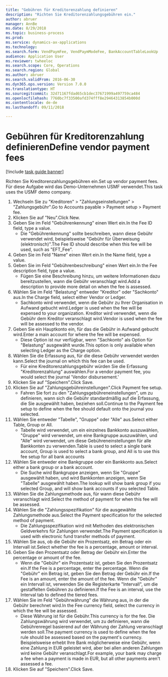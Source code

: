 ```yaml
--- 
title: "Gebühren für Kreditorenzahlung definieren"
description: "Richten Sie Kreditorenzahlungsgebühren ein."
author: abruer
manager: AnnBe
ms.date: 8/29/2018
ms.topic: business-process
ms.prod: 
ms.service: dynamics-ax-applications
ms.technology: 
ms.search.form: VendPaymFee, VendPaymModeFee, BankAccountTableLookUp
audience: Application User
ms.reviewer: twheeloc
ms.search.scope: Core, Operations
ms.search.region: Global
ms.author: abruer
ms.search.validFrom: 2016-06-30
ms.dyn365.ops.version: Version 7.0.0
ms.translationtype: HT
ms.sourcegitcommit: 32d71167fdad65cb1dec37671999a497759ca484
ms.openlocfilehash: 7760bc7f33500afd374fff8e29464313854b000d
ms.contentlocale: de-de
ms.lasthandoff: 09/11/2018

---
```

# <a name="define-vendor-payment-fees"></a><span data-ttu-id="0eec9-103">Gebühren für Kreditorenzahlung definieren</span><span class="sxs-lookup"><span data-stu-id="0eec9-103">Define vendor payment fees</span></span>

[!include [task guide banner](../../includes/task-guide-banner.md)]

<span data-ttu-id="0eec9-104">Richten Sie Kreditorenzahlungsgebühren ein.</span><span class="sxs-lookup"><span data-stu-id="0eec9-104">Set up vendor payment fees.</span></span> <span data-ttu-id="0eec9-105">Für diese Aufgabe wird das Demo-Unternehmen USMF verwendet.</span><span class="sxs-lookup"><span data-stu-id="0eec9-105">This task uses the USMF demo company.</span></span>

1. <span data-ttu-id="0eec9-106">Wechseln Sie zu "Kreditoren" > "Zahlungseinstellungen" > "Zahlungsgebühr".</span><span class="sxs-lookup"><span data-stu-id="0eec9-106">Go to Accounts payable > Payment setup > Payment fee.</span></span>
2. <span data-ttu-id="0eec9-107">Klicken Sie auf "Neu".</span><span class="sxs-lookup"><span data-stu-id="0eec9-107">Click New.</span></span>
3. <span data-ttu-id="0eec9-108">Geben Sie im Feld "Gebührenkennung" einen Wert ein.</span><span class="sxs-lookup"><span data-stu-id="0eec9-108">In the Fee ID field, type a value.</span></span>
    * <span data-ttu-id="0eec9-109">Die "Gebührenkennung" sollte beschreiben, wann diese Gebühr verwendet wird, beispielsweise "Gebühr für Überweisung (elektronisch)".</span><span class="sxs-lookup"><span data-stu-id="0eec9-109">The Fee ID should describe when this fee will be used, such as "EFT_Fee".</span></span>  
4. <span data-ttu-id="0eec9-110">Geben Sie im Feld "Name" einen Wert ein.</span><span class="sxs-lookup"><span data-stu-id="0eec9-110">In the Name field, type a value.</span></span>
5. <span data-ttu-id="0eec9-111">Geben Sie im Feld "Gebührenbeschreibung" einen Wert ein.</span><span class="sxs-lookup"><span data-stu-id="0eec9-111">In the Fee description field, type a value.</span></span>
    * <span data-ttu-id="0eec9-112">Fügen Sie eine Beschreibung hinzu, um weitere Informationen dazu bereitzustellen, wann die Gebühr veranschlagt wird.</span><span class="sxs-lookup"><span data-stu-id="0eec9-112">Add a description to provide more detail on when the fee is assessed.</span></span>  
6. <span data-ttu-id="0eec9-113">Wählen Sie im Feld "Belastung" entweder "Kreditor" oder "Sachkonto" aus.</span><span class="sxs-lookup"><span data-stu-id="0eec9-113">In the Charge field, select either Vendor or Ledger.</span></span>
    * <span data-ttu-id="0eec9-114">Sachkonto wird verwendet, wenn die Gebühr zu Ihrer Organisation in Aufwand gebucht wird.</span><span class="sxs-lookup"><span data-stu-id="0eec9-114">Ledger is used when the fee will be expensed to your organization.</span></span>  <span data-ttu-id="0eec9-115">Kreditor wird verwendet, wenn die Gebühr dem Kreditor veranschlagt wird.</span><span class="sxs-lookup"><span data-stu-id="0eec9-115">Vendor is used when the fee will be assessed to the vendor.</span></span>  
7. <span data-ttu-id="0eec9-116">Geben Sie ein Hauptkonto ein, für das die Gebühr in Aufwand gebucht wird.</span><span class="sxs-lookup"><span data-stu-id="0eec9-116">Enter a main account for where the fee will be expensed.</span></span>
    * <span data-ttu-id="0eec9-117">Diese Option ist nur verfügbar, wenn "Sachkonto" als Option für "Belastung" ausgewählt wurde.</span><span class="sxs-lookup"><span data-stu-id="0eec9-117">This option is only available when selecting Ledger as the Charge option.</span></span>  
8. <span data-ttu-id="0eec9-118">Wählen Sie die Erfassung aus, für die diese Gebühr verwendet werden kann.</span><span class="sxs-lookup"><span data-stu-id="0eec9-118">Select the journal on which this fee can be used.</span></span> 
    * <span data-ttu-id="0eec9-119">Für eine Kreditorenzahlungsgebühr würden Sie die Erfassung "Kreditorenzahlung" auswählen.</span><span class="sxs-lookup"><span data-stu-id="0eec9-119">For a vendor payment fee, you would select the journal 'Vendor disbursement.'</span></span>  
9. <span data-ttu-id="0eec9-120">Klicken Sie auf "Speichern".</span><span class="sxs-lookup"><span data-stu-id="0eec9-120">Click Save.</span></span>
10. <span data-ttu-id="0eec9-121">Klicken Sie auf "Zahlungsgebühreinstellungen".</span><span class="sxs-lookup"><span data-stu-id="0eec9-121">Click Payment fee setup.</span></span>
    * <span data-ttu-id="0eec9-122">Fahren Sie fort zu den "Zahlungsgebühreneinstellungen", um zu definieren, wann sich die Gebühr standardmäßig auf die Erfassung, die Sie ausgewählt haben, beziehen soll.</span><span class="sxs-lookup"><span data-stu-id="0eec9-122">Continue to the Payment fee setup to define when the fee should default onto the journal you selected.</span></span>  
11. <span data-ttu-id="0eec9-123">Wählen Sie entweder "Tabelle", "Gruppe" oder "Alle" aus.</span><span class="sxs-lookup"><span data-stu-id="0eec9-123">Select either Table, Group or All.</span></span>
    * <span data-ttu-id="0eec9-124">Tabelle wird verwendet, um ein einzelnes Bankkonto auszuwählen, "Gruppe" wird verwendet, um eine Bankgruppe auszuwählen, und "Alle" wird verwendet, um diese Gebühreneinstellungen für alle Bankkonten zu verwenden.</span><span class="sxs-lookup"><span data-stu-id="0eec9-124">Table is used to select a single bank account, Group is used to select a bank group, and All is to use this fee setup for all bank accounts</span></span>  
12. <span data-ttu-id="0eec9-125">Wählen Sie entweder eine Bankgruppe oder ein Bankkonto aus.</span><span class="sxs-lookup"><span data-stu-id="0eec9-125">Select either a bank group or a bank account.</span></span>
    * <span data-ttu-id="0eec9-126">Die Suche wird Bankgruppe anzeigen, wenn Sie "Gruppe" ausgewählt haben, und wird Bankkonten anzeigen, wenn Sie "Tabelle" ausgewählt haben.</span><span class="sxs-lookup"><span data-stu-id="0eec9-126">The lookup will show bank group if you selected Group, and will show bank accounts if you selected Table.</span></span>  
13. <span data-ttu-id="0eec9-127">Wählen Sie die Zahlungsmethode aus, für wann diese Gebühr veranschlagt wird.</span><span class="sxs-lookup"><span data-stu-id="0eec9-127">Select the method of payment for when this fee will be assessed.</span></span>
14. <span data-ttu-id="0eec9-128">Wählen Sie die "Zahlungsspezifikation" für die ausgewählte Zahlungsmethode aus.</span><span class="sxs-lookup"><span data-stu-id="0eec9-128">Select the Payment specification for the selected method of payment.</span></span>
    * <span data-ttu-id="0eec9-129">Die Zahlungsspezifikation wird mit Methoden des elektronischen Geldverkehrs für Zahlungen verwendet.</span><span class="sxs-lookup"><span data-stu-id="0eec9-129">The Payment specification is used with electronic fund transfer methods of payment.</span></span>  
15. <span data-ttu-id="0eec9-130">Wählen Sie aus, ob die Gebühr ein Prozentsatz, ein Betrag oder ein Intervall ist.</span><span class="sxs-lookup"><span data-stu-id="0eec9-130">Select whether the fee is a percentage, amount or interval.</span></span>
16. <span data-ttu-id="0eec9-131">Geben Sie den Prozentsatz oder Betrag der Gebühr ein.</span><span class="sxs-lookup"><span data-stu-id="0eec9-131">Enter the percentage or amount of the fee.</span></span>
    * <span data-ttu-id="0eec9-132">Wenn die "Gebühr" ein Prozentsatz ist, geben Sie den Prozentsatz ein.</span><span class="sxs-lookup"><span data-stu-id="0eec9-132">If the Fee is a percentage, enter the percentage.</span></span> <span data-ttu-id="0eec9-133">Wenn die "Gebühr" ein Betrag ist, geben Sie den Betrag der Gebühr ein.</span><span class="sxs-lookup"><span data-stu-id="0eec9-133">If the Fee is an amount, enter the amount of the fee.</span></span> <span data-ttu-id="0eec9-134">Wenn die "Gebühr" ein Intervall ist, verwenden Sie die Registerkarte "Intervall", um die gestaffelten Gebühren zu definieren.</span><span class="sxs-lookup"><span data-stu-id="0eec9-134">If the Fee is an interval, use the Interval tab to defined the tiered fees.</span></span>  
17. <span data-ttu-id="0eec9-135">Wählen Sie im Feld "Gebührwährung" die Währung aus, in der die Gebühr berechnet wird.</span><span class="sxs-lookup"><span data-stu-id="0eec9-135">In the Fee currency field, select the currency in which the fee will be assessed.</span></span>
    * <span data-ttu-id="0eec9-136">Diese Währung ist für die Gebühr.</span><span class="sxs-lookup"><span data-stu-id="0eec9-136">This currency is for the fee.</span></span> <span data-ttu-id="0eec9-137">Die Zahlungswährung wird verwendet, um zu definieren, wann die Gebührenregel basierend auf der Währung der Zahlung veranschlagt werden soll.</span><span class="sxs-lookup"><span data-stu-id="0eec9-137">The payment currency is used to define when the fee rule should be assessed based on the payment's currency.</span></span> <span data-ttu-id="0eec9-138">Beispielsweise erhebt Ihre Bank möglicherweise eine Gebühr, wenn eine Zahlung in EUR geleistet wird, aber bei allen anderen Zahlungen wird keine Gebühr veranschlagt.</span><span class="sxs-lookup"><span data-stu-id="0eec9-138">For example, your bank may charge a fee when a payment is made in EUR, but all other payments aren't assessed a fee.</span></span>  
18. <span data-ttu-id="0eec9-139">Klicken Sie auf "Speichern".</span><span class="sxs-lookup"><span data-stu-id="0eec9-139">Click Save.</span></span>


